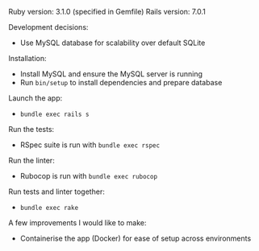 Ruby version: 3.1.0 (specified in Gemfile)
Rails version: 7.0.1

Development decisions:
- Use MySQL database for scalability over default SQLite

Installation:
- Install MySQL and ensure the MySQL server is running
- Run `bin/setup` to install dependencies and prepare database

Launch the app:
- `bundle exec rails s`

Run the tests:
- RSpec suite is run with `bundle exec rspec`

Run the linter:
- Rubocop is run with `bundle exec rubocop`

Run tests and linter together:
- `bundle exec rake`

A few improvements I would like to make:
- Containerise the app (Docker) for ease of setup across environments
